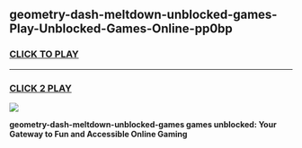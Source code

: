 
## geometry-dash-meltdown-unblocked-games-Play-Unblocked-Games-Online-pp0bp
<h3>
<a href="https://premium76.site?title=geometry-dash-meltdown-unblocked-games&ref=25A">CLICK TO PLAY</a></h3>
<hr>

<h3>
<a href="https://premium76.site?title=geometry-dash-meltdown-unblocked-games&ref=25A">CLICK 2 PLAY</a>
  
</h3>

<a href="https://premium76.site?title=geometry-dash-meltdown-unblocked-games&ref=25A"><img src="https://clearcache.store/games.png"></a>


**geometry-dash-meltdown-unblocked-games games unblocked: Your Gateway to Fun and Accessible Online Gaming**
